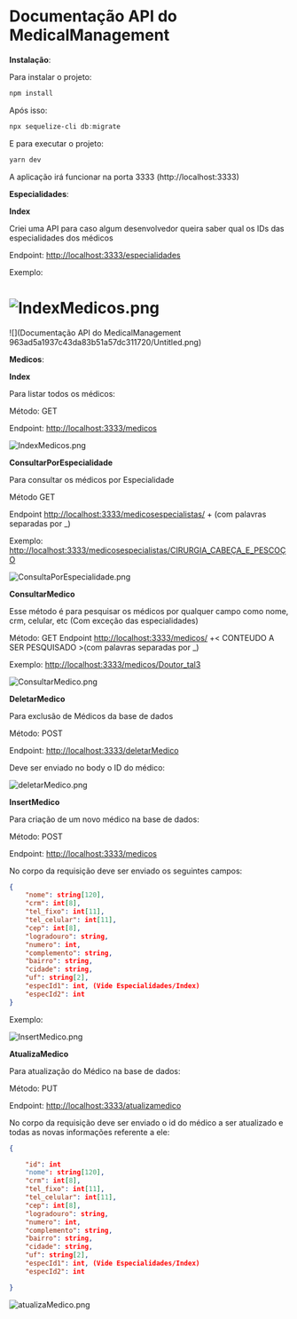 # Documentação API do MedicalManagement

**Instalação**:

Para instalar o projeto:

```powershell
npm install
```

Após isso:

```powershell
npx sequelize-cli db:migrate
```

E para executar o projeto:

```powershell
yarn dev
```

A aplicação irá funcionar na porta 3333 (http://localhost:3333)

**Especialidades**:

**Index**

Criei uma API para caso algum desenvolvedor queira saber qual os IDs das especialidades dos médicos

Endpoint: [http://localhost:3333/especialidades](http://localhost:3333/especialidades)

Exemplo:

![IndexMedicos.png](images/IndexEspecialidades.png)
=======
![](Documentação API do MedicalManagement 963ad5a1937c43da83b51a57dc311720/Untitled.png)

**Medicos**:

**Index**

Para listar todos os médicos:

Método: GET

Endpoint: [http://localhost:3333/medicos](http://localhost:3333/medicos)

![IndexMedicos.png](images/IndexMedicos.png)

**ConsultarPorEspecialidade**

Para consultar os médicos por Especialidade

Método GET

Endpoint [http://localhost:3333/medicosespecialistas/](http://localhost:3333/medicosespecialistas/CIRURGIA_CABE%C3%87A_E_PESCO%C3%87O) + <ESPECIALIDADE> (com palavras separadas por _)

Exemplo: [http://localhost:3333/medicosespecialistas/CIRURGIA_CABEÇA_E_PESCOÇO](http://localhost:3333/medicosespecialistas/CIRURGIA_CABE%C3%87A_E_PESCO%C3%87O)

![ConsultaPorEspecialidade.png](images/ConsultaPorEspecialidade.png)

**ConsultarMedico**

Esse método é para pesquisar os médicos por qualquer campo como nome, crm, celular, etc (Com exceção das especialidades)

Método: GET
Endpoint [http://localhost:3333/medicos/](http://localhost:3333/medicos/Doutor_tal3) +< CONTEUDO A SER PESQUISADO >(com palavras separadas por _)

Exemplo: [http://localhost:3333/medicos/Doutor_tal3](http://localhost:3333/medicos/Doutor_tal3)

![ConsultarMedico.png](images/ConsultarMedico.png)

**DeletarMedico**

Para exclusão de Médicos da base de dados

Método: POST

Endpoint: [http://localhost:3333/deletarMedico](http://localhost:3333/deletarMedico)

Deve ser enviado no body o ID do médico:

![deletarMedico.png](images/deletarMedico.png)

**InsertMedico**

Para criação de um novo médico na base de dados:

Método: POST

Endpoint: [http://localhost:3333/medicos](http://localhost:3333/medicos)

No corpo da requisição deve ser enviado os seguintes campos:

```json
{
	"nome": string[120],
	"crm": int[8],
	"tel_fixo": int[11],
	"tel_celular": int[11],
	"cep": int[8],
	"logradouro": string,
	"numero": int,
	"complemento": string,
	"bairro": string,
	"cidade": string,
	"uf": string[2],
	"especId1": int, (Vide Especialidades/Index)
	"especId2": int
}
```

Exemplo:

![InsertMedico.png](images/InsertMedico.png)

**AtualizaMedico**

Para atualização do Médico na base de dados:

Método: PUT

Endpoint: [http://localhost:3333/atualizamedico](http://localhost:3333/atualizamedico)

No corpo da requisição deve ser enviado o id do médico a ser atualizado e todas as novas informações referente a ele:

```json
{

	"id": int
	"nome": string[120],
	"crm": int[8],
	"tel_fixo": int[11],
	"tel_celular": int[11],
	"cep": int[8],
	"logradouro": string,
	"numero": int,
	"complemento": string,
	"bairro": string,
	"cidade": string,
	"uf": string[2],
	"especId1": int, (Vide Especialidades/Index)
	"especId2": int

}
```


![atualizaMedico.png](images/atualizaMedico.png)


